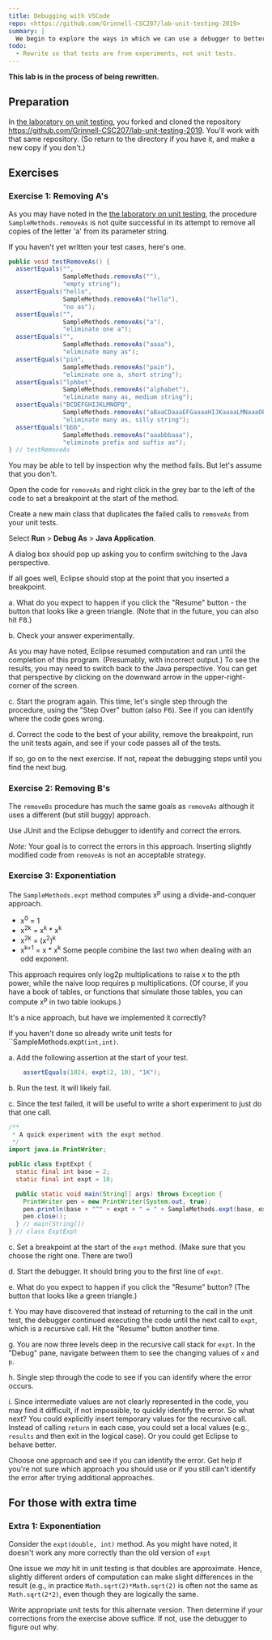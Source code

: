 ```yaml
--- 
title: Debugging with VSCode
repo: <https://github.com/Grinnell-CSC207/lab-unit-testing-2019>
summary: |
  We begin to explore the ways in which we can use a debugger to better understand flaws in our code.
todo:
  - Rewrite so that tests are from experiments, not unit tests.
---
```


**This lab is in the process of being rewritten.**

Preparation
-----------

In [the laboratory on unit testing](../labs/unit-testing), you
forked and cloned the repository
<https://github.com/Grinnell-CSC207/lab-unit-testing-2019>.  You'll
work with that same repository.  (So return to the directory if you
have it, and make a new copy if you don't.)

Exercises
---------

### Exercise 1: Removing A's

As you may have noted in the [the laboratory on unit testing](../labs/unit-testing.html), the procedure `SampleMethods.removeAs` is not quite successful in its attempt to remove all copies of the letter 'a' from its parameter string.

If you haven't yet written your test cases, here's one.

```java
public void testRemoveAs() {
  assertEquals("", 
               SampleMethods.removeAs(""),
               "empty string");
  assertEquals("hello", 
               SampleMethods.removeAs("hello"),
               "no as");
  assertEquals("", 
               SampleMethods.removeAs("a"),
               "eliminate one a");
  assertEquals("", 
               SampleMethods.removeAs("aaaa"),
               "eliminate many as");
  assertEquals("pin", 
               SampleMethods.removeAs("pain"),
               "eliminate one a, short string");
  assertEquals("lphbet", 
               SampleMethods.removeAs("alphabet"),
               "eliminate many as, medium string");
  assertEquals("BCDEFGHIJKLMNOPQ",
               SampleMethods.removeAs("aBaaCDaaaEFGaaaaHIJKaaaaLMNaaaOPaaQa"),
               "eliminate many as, silly string");
  assertEquals("bbb",
               SampleMethods.removeAs("aaabbbaaa"),
               "eliminate prefix and suffix as");
} // testRemoveAs
```

You may be able to tell by inspection why the method fails.  But let's assume that you don't.

Open the code for `removeAs` and right click in the grey bar to the left of the code to set a breakpoint at the start of the method.

Create a new main class that duplicates the failed calls to
`removeAs` from your unit tests.

Select **Run** > **Debug As** > **Java Application**.

A dialog box should pop up asking you to confirm switching to the
Java perspective.

If all goes well, Eclipse should stop at the point that you inserted
a breakpoint.

a. What do you expect to happen if you click the "Resume" button -
the button that looks like a green triangle.  (Note that in the
future, you can also hit <kbd>F8</kbd>.)

b. Check your answer experimentally.

As you may have noted, Eclipse resumed computation and ran until
the completion of this program.  (Presumably, with incorrect output.)
To see the results, you may need to switch back to the Java perspective.
You can get that perspective by clicking on the downward arrow in the
upper-right-corner of the screen.

c. Start the program again.  This time, let's single step through
the procedure, using the "Step Over" button (also
<kbd>F6</kbd>).  See if you can identify where the code goes wrong.

d. Correct the code to the best of your ability, remove the
breakpoint, run the unit tests again, and see if your code
passes all of the tests.

If so, go on to the next exercise.  If not, repeat the debugging
steps until you find the next bug.

### Exercise 2: Removing B's

The `removeBs` procedure has much the same goals as `removeAs`
although it uses a different (but still buggy) approach.

Use JUnit and the Eclipse debugger to identify and correct the errors.

*Note:* Your goal is to correct the errors in this approach.
Inserting slightly modified code from `removeAs` is not an acceptable
strategy.

### Exercise 3: Exponentiation

The `SampleMethods.expt` method computes
x<sup>p</sup> using a divide-and-conquer approach.

* x<sup>0</sup> = 1
* x<sup>2k</sup> = 
  x<sup>k</sup> * x<sup>k</sup>
* x<sup>2k</sup> =
  (x<sup>2</sup>)<sup>k</sup>
* x<sup>k+1</sup> =
  x * x<sup>k</sup>
  Some people combine the last two when dealing with an odd exponent.

This approach requires only log<subscript>2</subscript>p
multiplications to raise x to the pth power, while the naive loop
requires p multiplications.  (Of course, if you have a book of
tables, or functions that simulate those tables, you can compute
x<sup>p</sup> in two table lookups.)

It's a nice approach, but have we implemented it correctly?

If you haven't done so already write unit tests for 
``SampleMethods.expt`(int,int)`.

a. Add the following assertion at the start of your test.

```java
    assertEquals(1024, expt(2, 10), "1K");
```

b. Run the test.  It will likely fail.

c. Since the test failed, it will be useful to write a short
experiment to just do that one call.  

```java
/**
 * A quick experiment with the expt method.
 */
import java.io.PrintWriter;

public class ExptExpt {
  static final int base = 2;
  static final int expt = 10;

  public static void main(String[] args) throws Exception {
    PrintWriter pen = new PrintWriter(System.out, true);
    pen.println(base + "^" + expt + " = " + SampleMethods.expt(base, expt));
    pen.close();
  } // main(String[])
} // class ExptExpt
```

c. Set a breakpoint at the start of the `expt` method.  (Make sure
that you choose the right one.  There are two!)

d. Start the debugger.  It should bring you to the first line of
`expt`.

e. What do you expect to happen if you click the "Resume" button?
(The button that looks like a green triangle.)

f. You may have discovered that instead of returning to the call
in the unit test, the debugger continued executing the code until
the next call to `expt`, which is a recursive call.  Hit the "Resume"
button another time.

g. You are now three levels deep in the recursive call stack for
`expt`.  In the "Debug" pane, navigate between them to see the
changing values of `x` and `p`.

h. Single step through the code to see if you can identify where
the error occurs.

i. Since intermediate values are not clearly represented in the
code, you may find it difficult, if not impossible, to quickly
identify the error.  So what next?  You could explicitly insert
temporary values for the recursive call.  Instead of calling `return`
in each case, you could set a local values (e.g., `results` and
then exit in the logical case).  Or you could get Eclipse to behave
better.

Choose one approach and see if you can identify the error.  Get 
help if you're not sure which approach you should use or if you
still can't identify the error after trying additional approaches.

For those with extra time
-------------------------

### Extra 1: Exponentiation

Consider the `expt(double, int)`
method.  As you might have noted, it doesn't work any more correctly
than the old version of `expt`

One issue we *may* hit in unit testing is that doubles are approximate.
Hence, slightly different orders of computation can make slight
differences in the result (e.g., in practice `Math.sqrt(2)*Math.sqrt(2)`
is often not the same as `Math.sqrt(2*2)`, even though they are
logically the same.

Write appropriate unit tests for this alternate version.  Then determine
if your corrections from the exercise above suffice.  If not, use the
debugger to figure out why.

